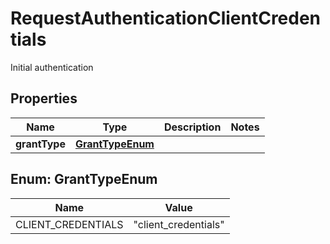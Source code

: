 

# RequestAuthenticationClientCredentials

Initial authentication

## Properties

| Name | Type | Description | Notes |
|------------ | ------------- | ------------- | -------------|
|**grantType** | [**GrantTypeEnum**](#GrantTypeEnum) |  |  |



## Enum: GrantTypeEnum

| Name | Value |
|---- | -----|
| CLIENT_CREDENTIALS | &quot;client_credentials&quot; |



